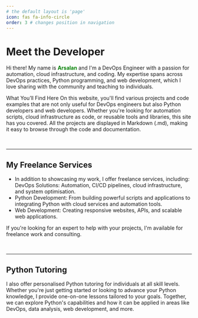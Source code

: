 ```yaml
---
# the default layout is 'page'
icon: fas fa-info-circle
order: 3 # changes position in navigation
---
```


# Meet the Developer

Hi there! My name is <span style="color: green;"><b>Arsalan</b></span> and I'm a DevOps Engineer with a passion for automation, cloud infrastructure, and coding. My expertise spans across DevOps practices, Python programming, and web development, which I love sharing with the community and teaching to individuals.

What You’ll Find Here
On this website, you'll find various projects and code examples that are not only useful for DevOps engineers but also Python developers and web developers. Whether you're looking for automation scripts, cloud infrastructure as code, or reusable tools and libraries, this site has you covered. All the projects are displayed in Markdown (.md), making it easy to browse through the code and documentation.

<br>

---

## My Freelance Services

* In addition to showcasing my work, I offer freelance services, including:
DevOps Solutions: Automation, CI/CD pipelines, cloud infrastructure, and system optimisation.
* Python Development: From building powerful scripts and applications to integrating Python with cloud services and automation tools.
* Web Development: Creating responsive websites, APIs, and scalable web applications.

If you're looking for an expert to help with your projects, I'm available for freelance work and consulting.

<br>

---

## Python Tutoring

I also offer personalised Python tutoring for individuals at all skill levels. Whether you're just getting started or looking to advance your Python knowledge, I provide one-on-one lessons tailored to your goals. Together, we can explore Python's capabilities and how it can be applied in areas like DevOps, data analysis, web development, and more.


